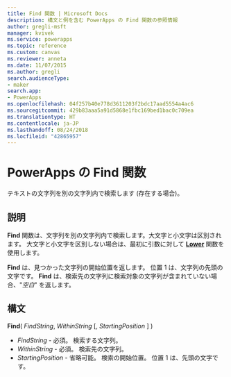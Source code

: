 ```yaml
---
title: Find 関数 | Microsoft Docs
description: 構文と例を含む PowerApps の Find 関数の参照情報
author: gregli-msft
manager: kvivek
ms.service: powerapps
ms.topic: reference
ms.custom: canvas
ms.reviewer: anneta
ms.date: 11/07/2015
ms.author: gregli
search.audienceType:
- maker
search.app:
- PowerApps
ms.openlocfilehash: 04f257b40e778d3611203f2bdc17aad5554a4ac6
ms.sourcegitcommit: 429b83aaa5a91d5868e1fbc169bed1bac0c709ea
ms.translationtype: HT
ms.contentlocale: ja-JP
ms.lasthandoff: 08/24/2018
ms.locfileid: "42865957"
---
```

# <a name="find-function-in-powerapps"></a>PowerApps の Find 関数
テキストの文字列を別の文字列内で検索します (存在する場合)。

## <a name="description"></a>説明
**Find** 関数は、文字列を別の文字列内で検索します。大文字と小文字は区別されます。 大文字と小文字を区別しない場合は、最初に引数に対して **[Lower](function-lower-upper-proper.md)** 関数を使用します。

**Find** は、見つかった文字列の開始位置を返します。  位置 1 は、文字列の先頭の文字です。 **Find** は、検索先の文字列に検索対象の文字列が含まれていない場合、"*空白*" を返します。

## <a name="syntax"></a>構文
**Find**( *FindString*, *WithinString* [, *StartingPosition* ] )

* *FindString* - 必須。  検索する文字列。
* *WithinString* - 必須。  検索先の文字列。
* *StartingPosition* - 省略可能。  検索の開始位置。  位置 1 は、先頭の文字です。

